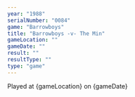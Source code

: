 ```yaml
---
year: "1988"
serialNumber: "0084" 
game: "Barrowboys"
title: "Barrowboys -v- The Min"
gameLocation: ""
gameDate: ""
result: ""
resultType: ""
type: "game"
---
```


Played at {gameLocation} on {gameDate} 